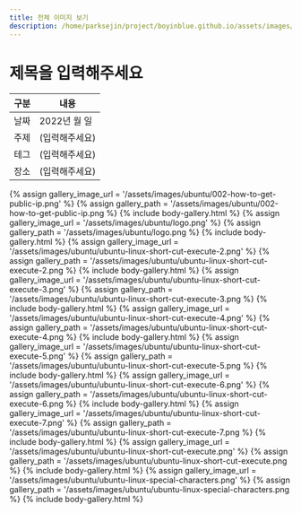 ```yaml
---
title: 전체 이미지 보기
description: /home/parksejin/project/boyinblue.github.io/assets/images/ubuntu
---
```



제목을 입력해주세요
===


|구분|내용|
|---|---|
|날짜|2022년 월 일|
|주제|(입력해주세요)|
|테그|(입력해주세요)|
|장소|(입력해주세요)|


{% assign gallery_image_url = '/assets/images/ubuntu/002-how-to-get-public-ip.png' %}
{% assign gallery_path = '/assets/images/ubuntu/002-how-to-get-public-ip.png %}
{% include body-gallery.html %}
{% assign gallery_image_url = '/assets/images/ubuntu/logo.png' %}
{% assign gallery_path = '/assets/images/ubuntu/logo.png %}
{% include body-gallery.html %}
{% assign gallery_image_url = '/assets/images/ubuntu/ubuntu-linux-short-cut-execute-2.png' %}
{% assign gallery_path = '/assets/images/ubuntu/ubuntu-linux-short-cut-execute-2.png %}
{% include body-gallery.html %}
{% assign gallery_image_url = '/assets/images/ubuntu/ubuntu-linux-short-cut-execute-3.png' %}
{% assign gallery_path = '/assets/images/ubuntu/ubuntu-linux-short-cut-execute-3.png %}
{% include body-gallery.html %}
{% assign gallery_image_url = '/assets/images/ubuntu/ubuntu-linux-short-cut-execute-4.png' %}
{% assign gallery_path = '/assets/images/ubuntu/ubuntu-linux-short-cut-execute-4.png %}
{% include body-gallery.html %}
{% assign gallery_image_url = '/assets/images/ubuntu/ubuntu-linux-short-cut-execute-5.png' %}
{% assign gallery_path = '/assets/images/ubuntu/ubuntu-linux-short-cut-execute-5.png %}
{% include body-gallery.html %}
{% assign gallery_image_url = '/assets/images/ubuntu/ubuntu-linux-short-cut-execute-6.png' %}
{% assign gallery_path = '/assets/images/ubuntu/ubuntu-linux-short-cut-execute-6.png %}
{% include body-gallery.html %}
{% assign gallery_image_url = '/assets/images/ubuntu/ubuntu-linux-short-cut-execute-7.png' %}
{% assign gallery_path = '/assets/images/ubuntu/ubuntu-linux-short-cut-execute-7.png %}
{% include body-gallery.html %}
{% assign gallery_image_url = '/assets/images/ubuntu/ubuntu-linux-short-cut-execute.png' %}
{% assign gallery_path = '/assets/images/ubuntu/ubuntu-linux-short-cut-execute.png %}
{% include body-gallery.html %}
{% assign gallery_image_url = '/assets/images/ubuntu/ubuntu-linux-special-characters.png' %}
{% assign gallery_path = '/assets/images/ubuntu/ubuntu-linux-special-characters.png %}
{% include body-gallery.html %}

